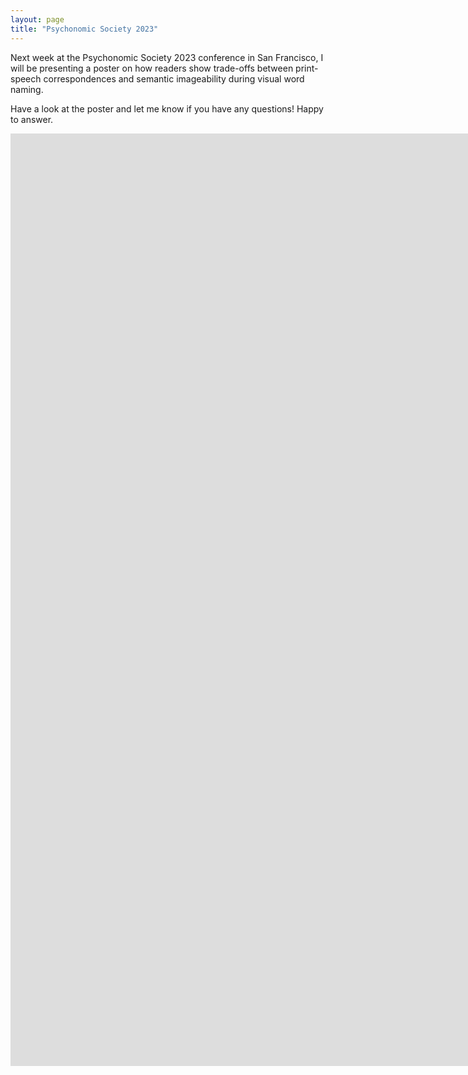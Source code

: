 ```yaml
---
layout: page
title: "Psychonomic Society 2023"
---
```


Next week at the Psychonomic Society 2023 conference in San Francisco, I will be presenting a poster on how readers show trade-offs between print-speech correspondences and semantic imageability during visual word naming.

Have a look at the poster and let me know if you have any questions! Happy to answer.

<iframe src="https://docs.google.com/presentation/d/e/2PACX-1vQhMC8Yu9Xebuf5dxjMNnVkt46xYjcK3EfFJItadtEAOYOMf83GK88_4EB6W9UWIA/embed?start=false&loop=false&delayms=3000" frameborder="0" width="1920" height="1492" allowfullscreen="true" mozallowfullscreen="true" webkitallowfullscreen="true"></iframe>
